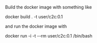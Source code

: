 
Build the docker image with something like

  docker build . -t user/c2c:0.1

and run the docker image with

  docker run -i -t --rm user/c2c:0.1 /bin/bash

